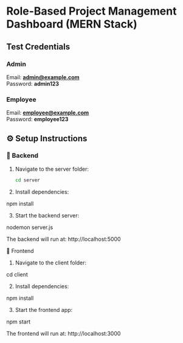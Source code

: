 # Role-Based Project Management Dashboard (MERN Stack)

## Test Credentials

### Admin

Email: **admin@example.com**  
Password: **admin123**

### Employee
Email: **employee@example.com**  
Password: **employee123**


## ⚙️ Setup Instructions

### 🔹 Backend
1. Navigate to the server folder:
   ```bash
   cd server

2. Install dependencies:

npm install

3. Start the backend server:

nodemon server.js

The backend will run at: http://localhost:5000

🔹 Frontend

1. Navigate to the client folder:

cd client


2. Install dependencies:

npm install


3. Start the frontend app:

npm start


The frontend will run at: http://localhost:3000